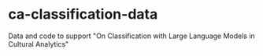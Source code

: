 # ca-classification-data
Data and code to support "On Classification with Large Language Models in Cultural Analytics"
